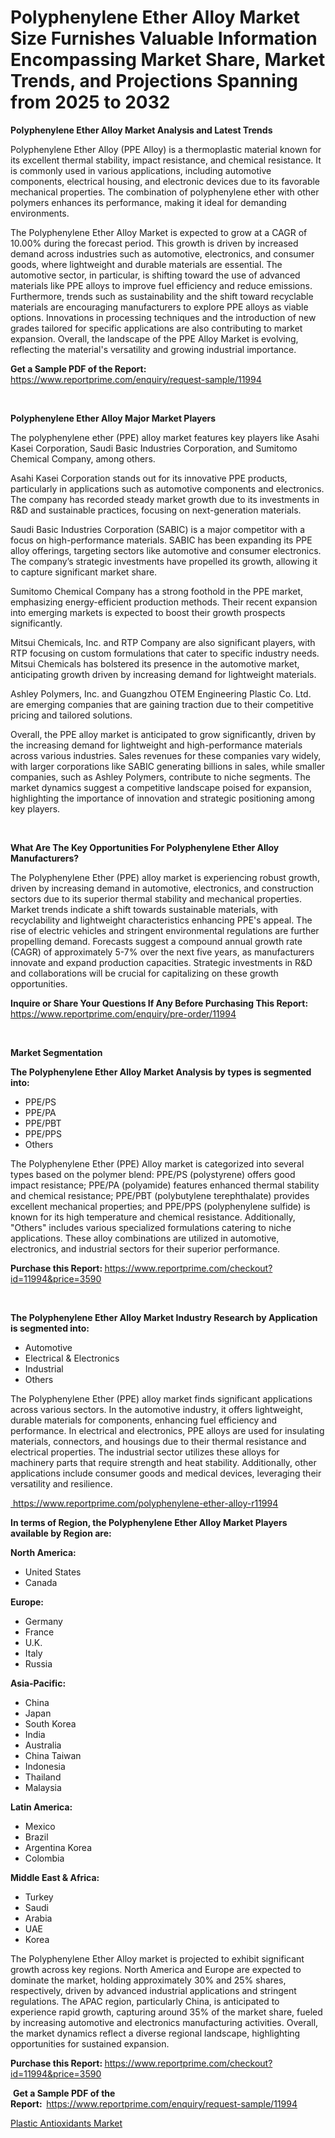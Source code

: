 <p><h1>Polyphenylene Ether Alloy Market Size Furnishes Valuable Information Encompassing Market Share, Market Trends, and Projections Spanning from 2025 to 2032</h1></p><p><strong>Polyphenylene Ether Alloy Market Analysis and Latest Trends</strong></p>
<p><p>Polyphenylene Ether Alloy (PPE Alloy) is a thermoplastic material known for its excellent thermal stability, impact resistance, and chemical resistance. It is commonly used in various applications, including automotive components, electrical housing, and electronic devices due to its favorable mechanical properties. The combination of polyphenylene ether with other polymers enhances its performance, making it ideal for demanding environments.</p><p>The Polyphenylene Ether Alloy Market is expected to grow at a CAGR of 10.00% during the forecast period. This growth is driven by increased demand across industries such as automotive, electronics, and consumer goods, where lightweight and durable materials are essential. The automotive sector, in particular, is shifting toward the use of advanced materials like PPE alloys to improve fuel efficiency and reduce emissions. Furthermore, trends such as sustainability and the shift toward recyclable materials are encouraging manufacturers to explore PPE alloys as viable options. Innovations in processing techniques and the introduction of new grades tailored for specific applications are also contributing to market expansion. Overall, the landscape of the PPE Alloy Market is evolving, reflecting the material's versatility and growing industrial importance.</p></p>
<p><strong>Get a Sample PDF of the Report:&nbsp;</strong> <a href="https://www.reportprime.com/enquiry/request-sample/11994?utm_campaign=3095&utm_medium=2&utm_source=Github&utm_content=ia&utm_term=17032025&utm_id=polyphenylene-ether-alloy">https://www.reportprime.com/enquiry/request-sample/11994</a></p>
<p>&nbsp;</p>
<p><strong>Polyphenylene Ether Alloy Major Market Players</strong></p>
<p><p>The polyphenylene ether (PPE) alloy market features key players like Asahi Kasei Corporation, Saudi Basic Industries Corporation, and Sumitomo Chemical Company, among others. </p><p>Asahi Kasei Corporation stands out for its innovative PPE products, particularly in applications such as automotive components and electronics. The company has recorded steady market growth due to its investments in R&D and sustainable practices, focusing on next-generation materials. </p><p>Saudi Basic Industries Corporation (SABIC) is a major competitor with a focus on high-performance materials. SABIC has been expanding its PPE alloy offerings, targeting sectors like automotive and consumer electronics. The company’s strategic investments have propelled its growth, allowing it to capture significant market share.</p><p>Sumitomo Chemical Company has a strong foothold in the PPE market, emphasizing energy-efficient production methods. Their recent expansion into emerging markets is expected to boost their growth prospects significantly.</p><p>Mitsui Chemicals, Inc. and RTP Company are also significant players, with RTP focusing on custom formulations that cater to specific industry needs. Mitsui Chemicals has bolstered its presence in the automotive market, anticipating growth driven by increasing demand for lightweight materials.</p><p>Ashley Polymers, Inc. and Guangzhou OTEM Engineering Plastic Co. Ltd. are emerging companies that are gaining traction due to their competitive pricing and tailored solutions.</p><p>Overall, the PPE alloy market is anticipated to grow significantly, driven by the increasing demand for lightweight and high-performance materials across various industries. Sales revenues for these companies vary widely, with larger corporations like SABIC generating billions in sales, while smaller companies, such as Ashley Polymers, contribute to niche segments. The market dynamics suggest a competitive landscape poised for expansion, highlighting the importance of innovation and strategic positioning among key players.</p></p>
<p>&nbsp;</p>
<p><strong>What Are The Key Opportunities For Polyphenylene Ether Alloy Manufacturers?</strong></p>
<p><p>The Polyphenylene Ether (PPE) alloy market is experiencing robust growth, driven by increasing demand in automotive, electronics, and construction sectors due to its superior thermal stability and mechanical properties. Market trends indicate a shift towards sustainable materials, with recyclability and lightweight characteristics enhancing PPE's appeal. The rise of electric vehicles and stringent environmental regulations are further propelling demand. Forecasts suggest a compound annual growth rate (CAGR) of approximately 5-7% over the next five years, as manufacturers innovate and expand production capacities. Strategic investments in R&D and collaborations will be crucial for capitalizing on these growth opportunities.</p></p>
<p><strong>Inquire or Share Your Questions If Any Before Purchasing This Report:</strong> <a href="https://www.reportprime.com/enquiry/pre-order/11994?utm_campaign=3095&utm_medium=2&utm_source=Github&utm_content=ia&utm_term=17032025&utm_id=polyphenylene-ether-alloy">https://www.reportprime.com/enquiry/pre-order/11994</a></p>
<p>&nbsp;</p>
<p><strong>Market Segmentation</strong></p>
<p><strong>The Polyphenylene Ether Alloy Market Analysis by types is segmented into:</strong></p>
<p><ul><li>PPE/PS</li><li>PPE/PA</li><li>PPE/PBT</li><li>PPE/PPS</li><li>Others</li></ul></p>
<p><p>The Polyphenylene Ether (PPE) Alloy market is categorized into several types based on the polymer blend: PPE/PS (polystyrene) offers good impact resistance; PPE/PA (polyamide) features enhanced thermal stability and chemical resistance; PPE/PBT (polybutylene terephthalate) provides excellent mechanical properties; and PPE/PPS (polyphenylene sulfide) is known for its high temperature and chemical resistance. Additionally, "Others" includes various specialized formulations catering to niche applications. These alloy combinations are utilized in automotive, electronics, and industrial sectors for their superior performance.</p></p>
<p><strong>Purchase this Report:&nbsp;</strong><a href="https://www.reportprime.com/checkout?id=11994&price=3590&utm_campaign=3095&utm_medium=2&utm_source=Github&utm_content=ia&utm_term=17032025&utm_id=polyphenylene-ether-alloy">https://www.reportprime.com/checkout?id=11994&price=3590</a></p>
<p>&nbsp;</p>
<p><strong>The Polyphenylene Ether Alloy Market Industry Research by Application is segmented into:</strong></p>
<p><ul><li>Automotive</li><li>Electrical & Electronics</li><li>Industrial</li><li>Others</li></ul></p>
<p><p>The Polyphenylene Ether (PPE) alloy market finds significant applications across various sectors. In the automotive industry, it offers lightweight, durable materials for components, enhancing fuel efficiency and performance. In electrical and electronics, PPE alloys are used for insulating materials, connectors, and housings due to their thermal resistance and electrical properties. The industrial sector utilizes these alloys for machinery parts that require strength and heat stability. Additionally, other applications include consumer goods and medical devices, leveraging their versatility and resilience.</p></p>
<p><a href="https://www.reportprime.com/polyphenylene-ether-alloy-r11994?utm_campaign=3095&utm_medium=2&utm_source=Github&utm_content=ia&utm_term=17032025&utm_id=polyphenylene-ether-alloy">&nbsp;https://www.reportprime.com/polyphenylene-ether-alloy-r11994</a></p>
<p><strong>In terms of Region, the Polyphenylene Ether Alloy Market Players available by Region are:</strong></p>
<p>
    <p> <strong> North America: </strong>
        <ul>
            <li>United States</li>
            <li>Canada</li>
        </ul>
        </p> 
    <p> <strong> Europe: </strong>
        <ul>
            <li>Germany</li>
            <li>France</li>
            <li>U.K.</li>
            <li>Italy</li>
            <li>Russia</li>
        </ul>
        </p> 
    <p> <strong> Asia-Pacific: </strong>
        <ul>
            <li>China</li>
            <li>Japan</li>
            <li>South Korea</li>
            <li>India</li>
            <li>Australia</li>
            <li>China Taiwan</li>
            <li>Indonesia</li>
            <li>Thailand</li>
            <li>Malaysia</li>
        </ul>
        </p> 
    <p> <strong> Latin America: </strong>
        <ul>
            <li>Mexico</li>
            <li>Brazil</li>
            <li>Argentina Korea</li>
            <li>Colombia</li>
        </ul>
        </p> 
    <p> <strong> Middle East & Africa: </strong>
        <ul>
            <li>Turkey</li>
            <li>Saudi</li>
            <li>Arabia</li>
            <li>UAE</li>
            <li>Korea</li>
        </ul>
    </p>
    </p>
<p><p>The Polyphenylene Ether Alloy market is projected to exhibit significant growth across key regions. North America and Europe are expected to dominate the market, holding approximately 30% and 25% shares, respectively, driven by advanced industrial applications and stringent regulations. The APAC region, particularly China, is anticipated to experience rapid growth, capturing around 35% of the market share, fueled by increasing automotive and electronics manufacturing activities. Overall, the market dynamics reflect a diverse regional landscape, highlighting opportunities for sustained expansion.</p></p>
<p><strong>Purchase this Report: </strong><a href="https://www.reportprime.com/checkout?id=11994&price=3590&utm_campaign=3095&utm_medium=2&utm_source=Github&utm_content=ia&utm_term=17032025&utm_id=polyphenylene-ether-alloy">https://www.reportprime.com/checkout?id=11994&price=3590</a></p>
<p>&nbsp;<strong>Get a Sample PDF of the Report:&nbsp;&nbsp;</strong><a href="https://www.reportprime.com/enquiry/request-sample/11994?utm_campaign=3095&utm_medium=2&utm_source=Github&utm_content=ia&utm_term=17032025&utm_id=polyphenylene-ether-alloy">https://www.reportprime.com/enquiry/request-sample/11994</a></p>
<p><strong></strong></p>
<p><p><a href="https://github.com/abantolemox08/Market-Research-Report-List-1/blob/main/plastic-antioxidants-market.md?utm_campaign=3095&utm_medium=2&utm_source=Github&utm_content=ia&utm_term=17032025&utm_id=polyphenylene-ether-alloy">Plastic Antioxidants Market</a></p></p>